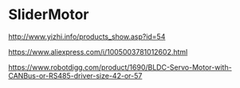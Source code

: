 # SliderMotor
http://www.yizhi.info/products_show.asp?id=54


https://www.aliexpress.com/i/1005003781012602.html


https://www.robotdigg.com/product/1690/BLDC-Servo-Motor-with-CANBus-or-RS485-driver-size-42-or-57
